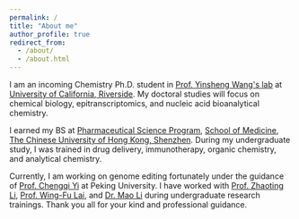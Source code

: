 ```yaml
---
permalink: /
title: "About me"
author_profile: true
redirect_from: 
  - /about/
  - /about.html
---
```


I am an incoming Chemistry Ph.D. student in [Prof. Yinsheng Wang's lab](https://wanglab.ucr.edu) at [University of California, Riverside](https://www.ucr.edu). My doctoral studies will focus on chemical biology, epitranscriptomics, and nucleic acid bioanalytical chemistry.  

I earned my BS at [Pharmaceutical Science Program](https://med.cuhk.edu.cn/node/983), [School of Medicine](https://med.cuhk.edu.cn), [The Chinese University of Hong Kong, Shenzhen](https://cuhk.edu.cn). During my undergraduate study, I was trained in drug delivery, immunotherapy, organic chemistry, and analytical chemistry.  

Currently, I am working on genome editing fortunately under the guidance of [Prof. Chengqi Yi](https://www.yilab.org.cn) at Peking University. I have worked with [Prof. Zhaoting Li](https://zhaotingli.com), [Prof. Wing-Fu Lai](https://environment.leeds.ac.uk/faculty/staff/11935/dr-wing-fu-lai), and [Dr. Mao Li](https://www.x-mol.com/groups/limao) during undergraduate research trainings. Thank you all for your kind and professional guidance. 

